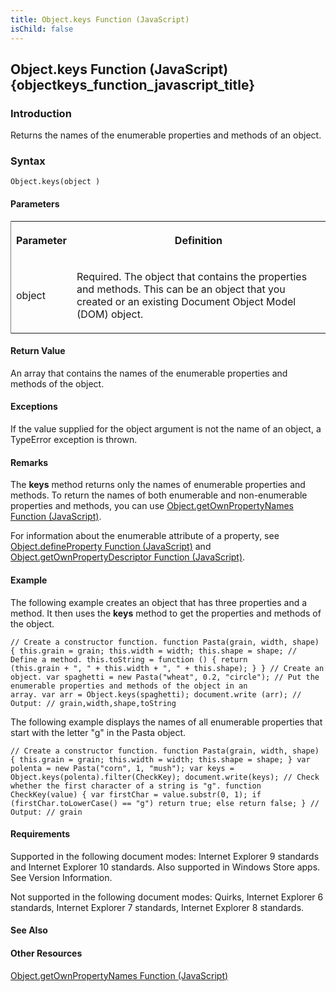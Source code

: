 ```yaml
---
title: Object.keys Function (JavaScript)
isChild: false
---
```


## Object.keys Function (JavaScript) {objectkeys_function_javascript_title}

### Introduction 

 Returns the names of the enumerable properties and methods of an object.

### Syntax 

```
Object.keys(object )
```

#### Parameters 

<div id="parametersSection" class="section" name="collapseableSection" style="">
  <div class="caption"></div>
  <div class="tableSection">
    <table width="50%" cellspacing="2" cellpadding="5" frame="lhs">
      <tr>
        <th>
          <p xmlns:util="util">
            Parameter
          </p>
        </th>
        <th>
          <p xmlns:util="util">
            Definition
          </p>
        </th>
      </tr>
      <tr>
        <td>
          <p xmlns:util="util">
            <span class="parameter" sdata="paramReference">object</span>
          </p>
        </td>
        <td>
          <p xmlns:util="util">
            Required. The object that contains the properties and methods. This can be an object that you created or an existing Document Object Model (DOM) object.
          </p>
        </td>
      </tr>
    </table>
  </div>
</div>

#### Return Value 

<div id="sectionSection0" class="section" name="collapseableSection" style="" expanded="true">
  <p xmlns:util="util">
    An array that contains the names of the enumerable properties and methods of the object.
  </p>
</div>

#### Exceptions 

<div id="ddueExceptionsSection" class="section" name="collapseableSection" style="">
  <p xmlns:util="util">
    If the value supplied for the <span class="parameter" sdata="paramReference">object</span> argument is not the name of an object, a <span sdata="langKeyword" value="TypeError"><span class=
    "keyword">TypeError</span></span> exception is thrown.
  </p>
</div>

#### Remarks 

<div id="languageReferenceRemarksSection" class="section" name="collapseableSection" style="">
  <p xmlns:util="util">
    The <b>keys</b> method returns only the names of enumerable properties and methods. To return the names of both enumerable and non-enumerable properties and methods, you can use <span sdata=
    "link"><a href="59f4b6b1-02be-44b3-a06c-a5ca8f70c3d8.htm">Object.getOwnPropertyNames Function (JavaScript)</a></span>.
  </p>
  <p xmlns:util="util">
    For information about the <span sdata="langKeyword" value="enumerable"><span class="keyword">enumerable</span></span> attribute of a property, see <span sdata="link"><a href=
    "c5d05346-940a-40c2-b12a-e8b25abc8d46.htm">Object.defineProperty Function (JavaScript)</a></span> and <span sdata="link"><a href=
    "8f0e1c90-c4f9-44c4-bf76-726bacecbc14.htm">Object.getOwnPropertyDescriptor Function (JavaScript)</a></span>.
  </p>
  <p xmlns:util="util"></p>
</div>

#### Example 

<p xmlns:util="util">
  The following example creates an object that has three properties and a method. It then uses the <b>keys</b> method to get the properties and methods of the object.
</p>

```
// Create a constructor function. function Pasta(grain, width, shape) { this.grain = grain; this.width = width; this.shape = shape; // Define a method. this.toString = function () { return
(this.grain + ", " + this.width + ", " + this.shape); } } // Create an object. var spaghetti = new Pasta("wheat", 0.2, "circle"); // Put the enumerable properties and methods of the object in an
array. var arr = Object.keys(spaghetti); document.write (arr); // Output: // grain,width,shape,toString
```

<p xmlns:util="util">
  The following example displays the names of all enumerable properties that start with the letter "g" in the Pasta object.
</p>

```
// Create a constructor function. function Pasta(grain, width, shape) { this.grain = grain; this.width = width; this.shape = shape; } var polenta = new Pasta("corn", 1, "mush"); var keys =
Object.keys(polenta).filter(CheckKey); document.write(keys); // Check whether the first character of a string is "g". function CheckKey(value) { var firstChar = value.substr(0, 1); if
(firstChar.toLowerCase() == "g") return true; else return false; } // Output: // grain
```

#### Requirements 

<div id="requirementsTitleSection" class="section" name="collapseableSection" style="">
  <p xmlns:util="util"></p>
  <p>
    Supported in the following document modes: Internet Explorer 9 standards and Internet Explorer 10 standards. Also supported in Windows Store apps. See Version Information.
  </p>
  <p>
    Not supported in the following document modes: Quirks, Internet Explorer 6 standards, Internet Explorer 7 standards, Internet Explorer 8 standards.
  </p>
</div>

#### See Also 

<div id="seeAlsoSection" class="section" name="collapseableSection" style="">
  <h4 class="subHeading">
    Other Resources
  </h4>
  <div class="seeAlsoStyle">
    <span sdata="link" xmlns:util="util"><a href="59f4b6b1-02be-44b3-a06c-a5ca8f70c3d8.htm">Object.getOwnPropertyNames Function (JavaScript)</a></span>
  </div>
</div>

